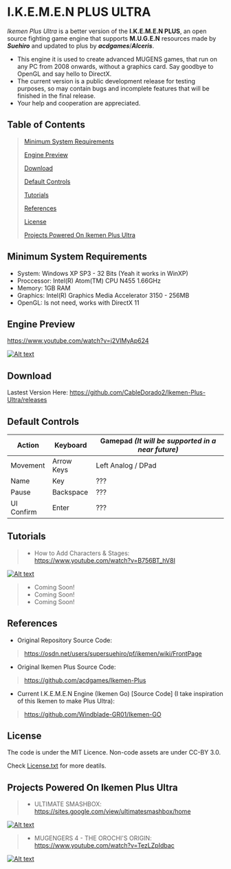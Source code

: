 # I.K.E.M.E.N PLUS ULTRA
*Ikemen Plus Ultra* is a better version of the **I.K.E.M.E.N PLUS**, an open source fighting game engine that supports **M.U.G.E.N** resources made by ***Suehiro*** and updated to plus by ***acdgames***/***Alceris***.

- This engine it is used to create advanced MUGENS games, that run on any PC from 2008 onwards, without a graphics card. Say goodbye to OpenGL and say hello to DirectX.
- The current version is a public development release for testing purposes, so may contain bugs and incomplete features that will be finished in the final release.
- Your help and cooperation are appreciated.

## Table of Contents

>[Minimum System Requirements](#minimum-system-requirements)
>
>[Engine Preview](#engine-preview)
>
>[Download](#download)
>
>[Default Controls](#default-controls)
>
>[Tutorials](#tutorials)
>
>[References](#references)
>
>[License](#license)
>
>[Projects Powered On Ikemen Plus Ultra](#projects-powered-on-ikemen-plus-ultra)

## Minimum System Requirements
- System: Windows XP SP3 - 32 Bits (Yeah it works in WinXP)
- Proccessor: Intel(R) Atom(TM) CPU N455 1.66GHz
- Memory: 1GB RAM
- Graphics: Intel(R) Graphics Media Accelerator 3150 - 256MB
- OpenGL: Is not need, works with DirectX 11

## Engine Preview
https://www.youtube.com/watch?v=j2VIMyAp624

[![Alt text](https://i.ytimg.com/vi/j2VIMyAp624/maxresdefault.jpg)](https://www.youtube.com/watch?v=j2VIMyAp624)

## Download
Lastest Version Here: https://github.com/CableDorado2/Ikemen-Plus-Ultra/releases

## Default Controls
| Action | Keyboard | Gamepad *(It will be supported in a near future)* |
| --- | --- | --- |
| Movement | Arrow Keys | Left Analog / DPad |
| Name | Key | ??? |
| Pause | Backspace | ??? |
| UI Confirm | Enter | ??? |

## Tutorials
>- How to Add Characters & Stages: https://www.youtube.com/watch?v=B756BT_hV8I

[![Alt text](https://img.youtube.com/vi/B756BT_hV8I/maxresdefault.jpg)](https://www.youtube.com/watch?v=B756BT_hV8I)
>- Coming Soon!
>- Coming Soon!
>- Coming Soon!

## References
- Original Repository Source Code:
>https://osdn.net/users/supersuehiro/pf/ikemen/wiki/FrontPage
- Original Ikemen Plus Source Code:
>https://github.com/acdgames/Ikemen-Plus
- Current I.K.E.M.E.N Engine (Ikemen Go) [Source Code] (I take inspiration of this Ikemen to make Plus Ultra):
>https://github.com/Windblade-GR01/Ikemen-GO

## License
The code is under the MIT Licence.
Non-code assets are under CC-BY 3.0.

Check [License.txt](License.txt) for more deatils.

## Projects Powered On Ikemen Plus Ultra
>- ULTIMATE SMASHBOX: https://sites.google.com/view/ultimatesmashbox/home

[![Alt text](https://i.ytimg.com/vi/C5VTzhcFa3g/maxresdefault.jpg)](https://www.youtube.com/channel/UCPEISiiXtH494o63xeBu3Xg)

>- MUGENGERS 4 - THE OROCHI'S ORIGIN: https://www.youtube.com/watch?v=TezLZpIdbac

[![Alt text](https://img.youtube.com/vi/TezLZpIdbac/maxresdefault.jpg)](https://www.youtube.com/watch?v=TezLZpIdbac)
